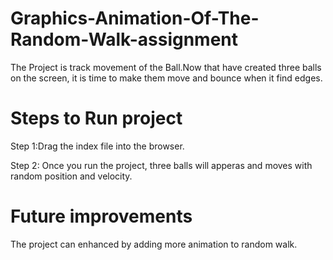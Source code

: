 # Graphics-Animation-Of-The-Random-Walk-assignment
The Project is track movement of the Ball.Now that have created three balls on the screen, it is time to make them move and bounce when it find edges.

# Steps to Run project
Step 1:Drag the index file into the browser.

Step 2: Once you run the project, three balls will apperas and moves with random position and velocity.

# Future improvements
The project can enhanced by adding more animation to random walk.
